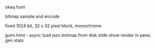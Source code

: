 okaq fumi


bitmap sample and encode


fixed 1024 bit, 32 x 32 pixel block, monochrome


gumi.html - async load json botmap from disk
slide show render in pane, gen stats


